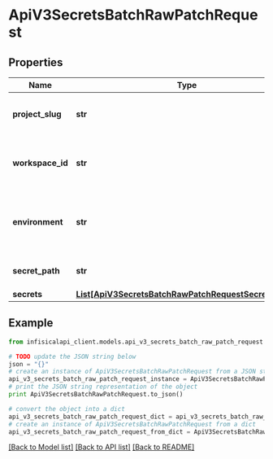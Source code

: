 # ApiV3SecretsBatchRawPatchRequest


## Properties
Name | Type | Description | Notes
------------ | ------------- | ------------- | -------------
**project_slug** | **str** | The slug of the project to delete the secret in. | [optional] 
**workspace_id** | **str** | The ID of the project where the secret is located. | [optional] 
**environment** | **str** | The slug of the environment where the secret is located. | 
**secret_path** | **str** | The path of the secret to update | [optional] [default to '/']
**secrets** | [**List[ApiV3SecretsBatchRawPatchRequestSecretsInner]**](ApiV3SecretsBatchRawPatchRequestSecretsInner.md) |  | 

## Example

```python
from infisicalapi_client.models.api_v3_secrets_batch_raw_patch_request import ApiV3SecretsBatchRawPatchRequest

# TODO update the JSON string below
json = "{}"
# create an instance of ApiV3SecretsBatchRawPatchRequest from a JSON string
api_v3_secrets_batch_raw_patch_request_instance = ApiV3SecretsBatchRawPatchRequest.from_json(json)
# print the JSON string representation of the object
print ApiV3SecretsBatchRawPatchRequest.to_json()

# convert the object into a dict
api_v3_secrets_batch_raw_patch_request_dict = api_v3_secrets_batch_raw_patch_request_instance.to_dict()
# create an instance of ApiV3SecretsBatchRawPatchRequest from a dict
api_v3_secrets_batch_raw_patch_request_from_dict = ApiV3SecretsBatchRawPatchRequest.from_dict(api_v3_secrets_batch_raw_patch_request_dict)
```
[[Back to Model list]](../README.md#documentation-for-models) [[Back to API list]](../README.md#documentation-for-api-endpoints) [[Back to README]](../README.md)



